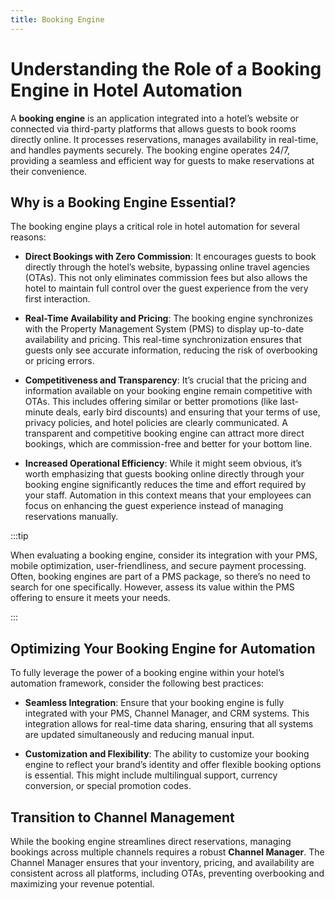 ```yaml
---
title: Booking Engine
---
```


# Understanding the Role of a Booking Engine in Hotel Automation

A **booking engine** is an application integrated into a hotel’s website or connected via third-party platforms that allows guests to book rooms directly online. It processes reservations, manages availability in real-time, and handles payments securely. The booking engine operates 24/7, providing a seamless and efficient way for guests to make reservations at their convenience.

## Why is a Booking Engine Essential?

The booking engine plays a critical role in hotel automation for several reasons:

- **Direct Bookings with Zero Commission**: It encourages guests to book directly through the hotel’s website, bypassing online travel agencies (OTAs). This not only eliminates commission fees but also allows the hotel to maintain full control over the guest experience from the very first interaction.

- **Real-Time Availability and Pricing**: The booking engine synchronizes with the Property Management System (PMS) to display up-to-date availability and pricing. This real-time synchronization ensures that guests only see accurate information, reducing the risk of overbooking or pricing errors.

- **Competitiveness and Transparency**: It’s crucial that the pricing and information available on your booking engine remain competitive with OTAs. This includes offering similar or better promotions (like last-minute deals, early bird discounts) and ensuring that your terms of use, privacy policies, and hotel policies are clearly communicated. A transparent and competitive booking engine can attract more direct bookings, which are commission-free and better for your bottom line.

- **Increased Operational Efficiency**: While it might seem obvious, it’s worth emphasizing that guests booking online directly through your booking engine significantly reduces the time and effort required by your staff. Automation in this context means that your employees can focus on enhancing the guest experience instead of managing reservations manually.

:::tip

When evaluating a booking engine, consider its integration with your PMS, mobile optimization, user-friendliness, and secure payment processing. Often, booking engines are part of a PMS package, so there’s no need to search for one specifically. However, assess its value within the PMS offering to ensure it meets your needs.

:::

## Optimizing Your Booking Engine for Automation

To fully leverage the power of a booking engine within your hotel’s automation framework, consider the following best practices:

- **Seamless Integration**: Ensure that your booking engine is fully integrated with your PMS, Channel Manager, and CRM systems. This integration allows for real-time data sharing, ensuring that all systems are updated simultaneously and reducing manual input.

- **Customization and Flexibility**: The ability to customize your booking engine to reflect your brand’s identity and offer flexible booking options is essential. This might include multilingual support, currency conversion, or special promotion codes.

## Transition to Channel Management

While the booking engine streamlines direct reservations, managing bookings across multiple channels requires a robust **Channel Manager**. The Channel Manager ensures that your inventory, pricing, and availability are consistent across all platforms, including OTAs, preventing overbooking and maximizing your revenue potential.
